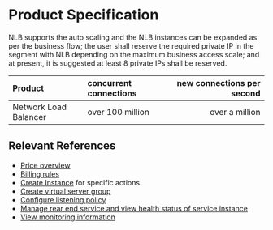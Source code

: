 # Product Specification

NLB supports the auto scaling and the NLB instances can be expanded as per the business flow; the user shall reserve the required private IP in the segment with NLB depending on the maximum business access scale; and at present, it is suggested at least 8 private IPs shall be reserved.


Product	| concurrent connections	| new connections per second	 |
:---|:--- |---: |
Network Load Balancer	| over 100 million | over a million | 

## Relevant References


- [Price overview](../Pricing/Price-Overview.md)
- [Billing rules](../Pricing/Billing-Rules.md)
- [Create Instance](../Getting-Started/Create-Instance.md) for specific actions.
- [Create virtual server group](../Operation-Guide/TargetGroup-Management.md)
- [Configure listening policy](../Operation-Guide/Listener-Management.md)
- [Manage rear end service and view health status of service instance](../Operation-Guide/Backend-Management.md)
- [View monitoring information](../Operation-Guide/Monitoring.md)
